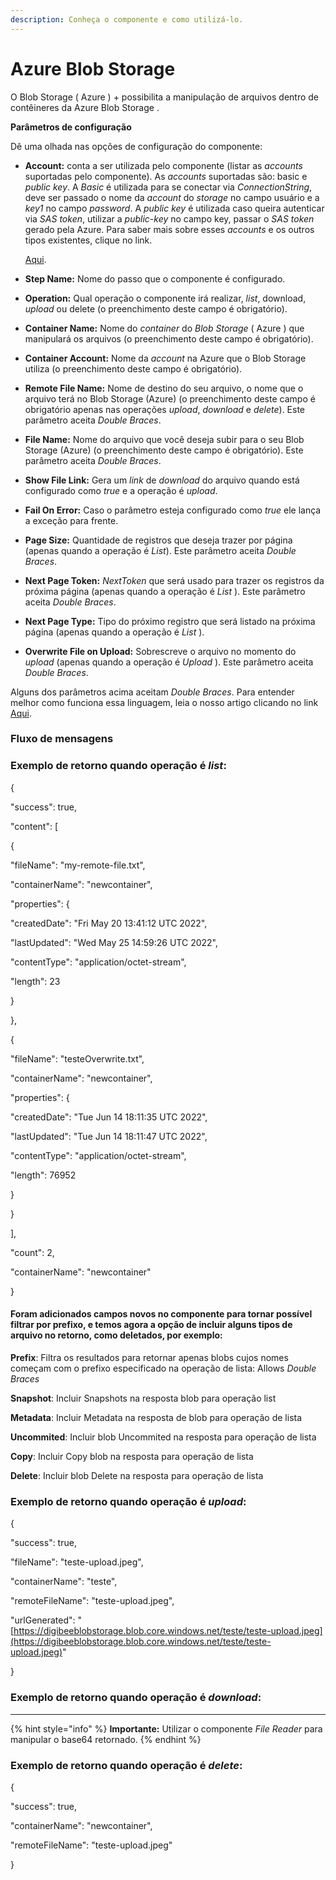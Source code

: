 ```yaml
---
description: Conheça o componente e como utilizá-lo.
---
```


# Azure Blob Storage

O Blob Storage ( Azure ) + possibilita a manipulação de arquivos dentro de contêineres da Azure Blob Storage .

**Parâmetros de configuração**

Dê uma olhada nas opções de configuração do componente:

*   **Account:** conta a ser utilizada pelo componente (listar as _accounts_ suportadas pelo componente). As _accounts_ suportadas são: basic e _public key_. A _Basic_ é utilizada para se conectar via _ConnectionString_, deve ser passado o nome da _account_ do _storage_ no campo usuário e a _key1_ no campo _password_. A _public key_ é utilizada caso queira autenticar via _SAS token_, utilizar a _public-key_ no campo key, passar o _SAS token_ gerado pela Azure. Para saber mais sobre esses _accounts_ e os outros tipos existentes, clique no link.

    [Aqui](broken-reference).
* **Step Name:** Nome do passo que o componente é configurado.
* **Operation:** Qual operação o componente irá realizar, _list_, download, _upload_ ou delete (o preenchimento deste campo é obrigatório).
* **Container Name:** Nome do _container_ do _Blob Storage_ ( Azure ) que manipulará os arquivos (o preenchimento deste campo é obrigatório).
* **Container Account:** Nome da _account_ na Azure que o Blob Storage utiliza (o preenchimento deste campo é obrigatório).
* **Remote File Name:** Nome de destino do seu arquivo, o nome que o arquivo terá no Blob Storage (Azure) (o preenchimento deste campo é obrigatório apenas nas operações _upload_, _download_ e _delete_). Este parâmetro aceita _Double Braces_.
* **File Name:** Nome do arquivo que você deseja subir para o seu Blob Storage (Azure) (o preenchimento deste campo é obrigatório). Este parâmetro aceita _Double Braces_.
* **Show File Link:** Gera um _link_ de _download_ do arquivo quando está configurado como _true_ e a operação é _upload_.
* **Fail On Error:** Caso o parâmetro esteja configurado como _true_ ele lança a exceção para frente.
* **Page Size:** Quantidade de registros que deseja trazer por página (apenas quando a operação é _List_). Este parâmetro aceita _Double Braces_.
* **Next Page Token:** _NextToken_ que será usado para trazer os registros da próxima página (apenas quando a operação é _List_ ). Este parâmetro aceita _Double Braces_.
* **Next Page Type:** Tipo do próximo registro que será listado na próxima página (apenas quando a operação é _List_ ).
* **Overwrite File on Upload:** Sobrescreve o arquivo no momento do _upload_ (apenas quando a operação é _Upload_ ). Este parâmetro aceita _Double Braces_.

Alguns dos parâmetros acima aceitam _Double Braces_. Para entender melhor como funciona essa linguagem, leia o nosso artigo clicando no link [Aqui](../../build/funcoes-double-braces/double-braces-e-entrada-de-dados.md).

### **Fluxo de mensagens** <a href="#h_721d00c487" id="h_721d00c487"></a>

### Exemplo de retorno quando operação é _list_: <a href="#h_f1ad5045a4" id="h_f1ad5045a4"></a>

{

"success": true,

"content": \[

{

"fileName": "my-remote-file.txt",

"containerName": "newcontainer",

"properties": {

"createdDate": "Fri May 20 13:41:12 UTC 2022",

"lastUpdated": "Wed May 25 14:59:26 UTC 2022",

"contentType": "application/octet-stream",

"length": 23

}

},

{

"fileName": "testeOverwrite.txt",

"containerName": "newcontainer",

"properties": {

"createdDate": "Tue Jun 14 18:11:35 UTC 2022",

"lastUpdated": "Tue Jun 14 18:11:47 UTC 2022",

"contentType": "application/octet-stream",

"length": 76952

}

}

],

"count": 2,

"containerName": "newcontainer"

}

#### Foram adicionados campos novos no componente para tornar possível filtrar por prefixo, e temos agora a opção de incluir alguns tipos de arquivo no retorno, como deletados, por exemplo:

**Prefix**: Filtra os resultados para retornar apenas blobs cujos nomes começam com o prefixo especificado na operação de lista: Allows _Double Braces_

**Snapshot**: Incluir Snapshots na resposta blob para operação list

**Metadata**: Incluir Metadata na resposta de blob para operação de lista

**Uncommited**: Incluir blob Uncommited na resposta para operação de lista

**Copy**: Incluir Copy blob na resposta para operação de lista

**Delete**: Incluir blob Delete na resposta para operação de lista

### Exemplo de retorno quando operação é _upload_: <a href="#h_adcada8305" id="h_adcada8305"></a>

{

"success": true,

"fileName": "teste-upload.jpeg",

"containerName": "teste",

"remoteFileName": "teste-upload.jpeg",

"urlGenerated": "[https://digibeeblobstorage.blob.core.windows.net/teste/teste-upload.jpeg](https://digibeeblobstorage.blob.core.windows.net/teste/teste-upload.jpeg)"

}

### Exemplo de retorno quando operação é _download_: <a href="#h_31719736bb" id="h_31719736bb"></a>

***

{% hint style="info" %}
**Importante:** Utilizar o componente _File Reader_ para manipular o base64 retornado.
{% endhint %}

### Exemplo de retorno quando operação é _delete_: <a href="#h_30beadc363" id="h_30beadc363"></a>

{

"success": true,

"containerName": "newcontainer",

"remoteFileName": "teste-upload.jpeg"

}
